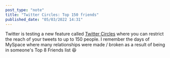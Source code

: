 ```yaml
---
post_type: "note" 
title: "Twitter Circles: Top 150 friends"
published_date: "05/03/2022 14:31"
---
```


Twitter is testing a new feature called [Twitter Circles](https://www.theverge.com/2022/5/3/23055515/twitter-circle-close-friends-private-tweets-150-people) where you can restrict the reach of your tweets to up to 150 people. I remember the days of MySpace where many relationships were made / broken as a result of being in someone's Top 8 Friends list <span>&#x1F606;</span> 